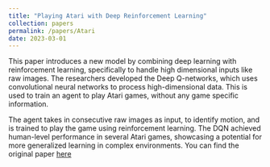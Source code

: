 ```yaml
---
title: "Playing Atari with Deep Reinforcement Learning"
collection: papers
permalink: /papers/Atari
date: 2023-03-01
---
```


This paper introduces a new model by combining deep learning with reinforcement learning, specifically to handle high dimensional inputs like raw images. The researchers developed the Deep Q-networks, which uses convolutional neural networks to process high-dimensional data. This is used to train an agent to play Atari games, without any game specific information.

The agent takes in consecutive raw images as input, to identify motion, and is trained to play the game using reinforcement learning. The DQN achieved human-level performance in several Atari games, showcasing a potential for more generalized learning in complex environments. You can find the original paper [here](https://arxiv.org/abs/1312.5602)

